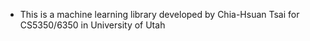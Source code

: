 - This is a machine learning library developed by Chia-Hsuan Tsai for CS5350/6350 in University of Utah
<!---
utah14/utah14 is a ✨ special ✨ repository because its `README.md` (this file) appears on your GitHub profile.
You can click the Preview link to take a look at your changes.
--->
<!---
”This is a machine learning library developed by Chia-Hsuan Tsai for
CS5350/6350 in University of Utah
--->
